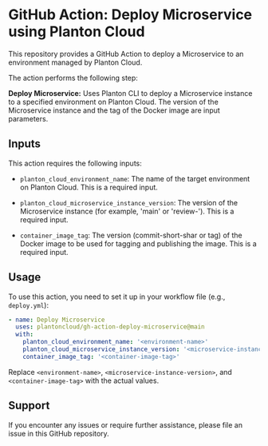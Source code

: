 # GitHub Action: Deploy Microservice using Planton Cloud

This repository provides a GitHub Action to deploy a Microservice to an environment managed by Planton Cloud.

The action performs the following step:

**Deploy Microservice:** Uses Planton CLI to deploy a Microservice instance to a specified environment on Planton Cloud. The version of the Microservice instance and the tag of the Docker image are input parameters.

## Inputs

This action requires the following inputs:

- `planton_cloud_environment_name`: The name of the target environment on Planton Cloud. This is a required input.

- `planton_cloud_microservice_instance_version`: The version of the Microservice instance (for example, 'main' or 'review-<pull-request-number>'). This is a required input.

- `container_image_tag`: The version (commit-short-shar or tag) of the Docker image to be used for tagging and publishing the image. This is a required input.

## Usage

To use this action, you need to set it up in your workflow file (e.g., `deploy.yml`):

```yaml
- name: Deploy Microservice
  uses: plantoncloud/gh-action-deploy-microservice@main
  with:
    planton_cloud_environment_name: '<environment-name>'
    planton_cloud_microservice_instance_version: '<microservice-instance-version>'
    container_image_tag: '<container-image-tag>'
```

Replace `<environment-name>`, `<microservice-instance-version>`, and `<container-image-tag>` with the actual values.

## Support

If you encounter any issues or require further assistance, please file an issue in this GitHub repository.
